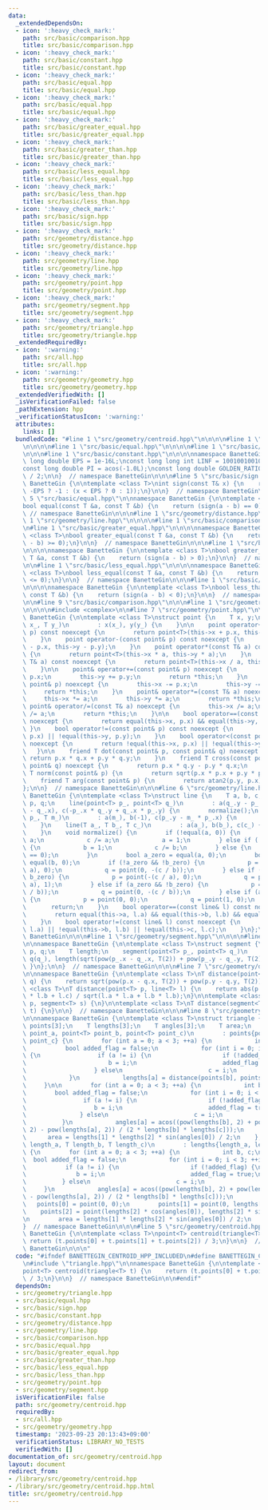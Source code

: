 ```yaml
---
data:
  _extendedDependsOn:
  - icon: ':heavy_check_mark:'
    path: src/basic/comparison.hpp
    title: src/basic/comparison.hpp
  - icon: ':heavy_check_mark:'
    path: src/basic/constant.hpp
    title: src/basic/constant.hpp
  - icon: ':heavy_check_mark:'
    path: src/basic/equal.hpp
    title: src/basic/equal.hpp
  - icon: ':heavy_check_mark:'
    path: src/basic/equal.hpp
    title: src/basic/equal.hpp
  - icon: ':heavy_check_mark:'
    path: src/basic/greater_equal.hpp
    title: src/basic/greater_equal.hpp
  - icon: ':heavy_check_mark:'
    path: src/basic/greater_than.hpp
    title: src/basic/greater_than.hpp
  - icon: ':heavy_check_mark:'
    path: src/basic/less_equal.hpp
    title: src/basic/less_equal.hpp
  - icon: ':heavy_check_mark:'
    path: src/basic/less_than.hpp
    title: src/basic/less_than.hpp
  - icon: ':heavy_check_mark:'
    path: src/basic/sign.hpp
    title: src/basic/sign.hpp
  - icon: ':heavy_check_mark:'
    path: src/geometry/distance.hpp
    title: src/geometry/distance.hpp
  - icon: ':heavy_check_mark:'
    path: src/geometry/line.hpp
    title: src/geometry/line.hpp
  - icon: ':heavy_check_mark:'
    path: src/geometry/point.hpp
    title: src/geometry/point.hpp
  - icon: ':heavy_check_mark:'
    path: src/geometry/segment.hpp
    title: src/geometry/segment.hpp
  - icon: ':heavy_check_mark:'
    path: src/geometry/triangle.hpp
    title: src/geometry/triangle.hpp
  _extendedRequiredBy:
  - icon: ':warning:'
    path: src/all.hpp
    title: src/all.hpp
  - icon: ':warning:'
    path: src/geometry/geometry.hpp
    title: src/geometry/geometry.hpp
  _extendedVerifiedWith: []
  _isVerificationFailed: false
  _pathExtension: hpp
  _verificationStatusIcon: ':warning:'
  attributes:
    links: []
  bundledCode: "#line 1 \"src/geometry/centroid.hpp\"\n\n\n\n#line 1 \"src/geometry/triangle.hpp\"\
    \n\n\n\n#line 1 \"src/basic/equal.hpp\"\n\n\n\n#line 1 \"src/basic/sign.hpp\"\n\
    \n\n\n#line 1 \"src/basic/constant.hpp\"\n\n\n\nnamespace BanetteGin {\n\nconst\
    \ long double EPS = 1e-16L;\nconst long long int LINF = 1001001001001001001LL;\n\
    const long double PI = acos(-1.0L);\nconst long double GOLDEN_RATIO = (1 + sqrt(5))\
    \ / 2;\n\n}  // namespace BanetteGin\n\n\n#line 5 \"src/basic/sign.hpp\"\n\nnamespace\
    \ BanetteGin {\n\ntemplate <class T>\nint sign(const T& x) {\n    return (x <\
    \ -EPS ? -1 : (x < EPS ? 0 : 1));\n}\n\n}  // namespace BanetteGin\n\n\n#line\
    \ 5 \"src/basic/equal.hpp\"\n\nnamespace BanetteGin {\n\ntemplate <class T>\n\
    bool equal(const T &a, const T &b) {\n    return (sign(a - b) == 0);\n}\n\n} \
    \ // namespace BanetteGin\n\n\n#line 1 \"src/geometry/distance.hpp\"\n\n\n\n#line\
    \ 1 \"src/geometry/line.hpp\"\n\n\n\n#line 1 \"src/basic/comparison.hpp\"\n\n\n\
    \n#line 1 \"src/basic/greater_equal.hpp\"\n\n\n\nnamespace BanetteGin {\n\ntemplate\
    \ <class T>\nbool greater_equal(const T &a, const T &b) {\n    return (sign(a\
    \ - b) >= 0);\n}\n\n}  // namespace BanetteGin\n\n\n#line 1 \"src/basic/greater_than.hpp\"\
    \n\n\n\nnamespace BanetteGin {\n\ntemplate <class T>\nbool greater_than(const\
    \ T &a, const T &b) {\n    return (sign(a - b) > 0);\n}\n\n}  // namespace BanetteGin\n\
    \n\n#line 1 \"src/basic/less_equal.hpp\"\n\n\n\nnamespace BanetteGin {\n\ntemplate\
    \ <class T>\nbool less_equal(const T &a, const T &b) {\n    return (sign(a - b)\
    \ <= 0);\n}\n\n}  // namespace BanetteGin\n\n\n#line 1 \"src/basic/less_than.hpp\"\
    \n\n\n\nnamespace BanetteGin {\n\ntemplate <class T>\nbool less_than(const T &a,\
    \ const T &b) {\n    return (sign(a - b) < 0);\n}\n\n}  // namespace BanetteGin\n\
    \n\n#line 9 \"src/basic/comparison.hpp\"\n\n\n#line 1 \"src/geometry/point.hpp\"\
    \n\n\n\n#include <complex>\n\n#line 7 \"src/geometry/point.hpp\"\n\nnamespace\
    \ BanetteGin {\n\ntemplate <class T>\nstruct point {\n    T x, y;\n    point(T\
    \ x_, T y_)\n        : x(x_), y(y_) {\n    }\n\n    point operator+(const point&\
    \ p) const noexcept {\n        return point<T>(this->x + p.x, this->y + p.y);\n\
    \    }\n    point operator-(const point& p) const noexcept {\n        return point<T>(this->x\
    \ - p.x, this->y - p.y);\n    }\n    point operator*(const T& a) const noexcept\
    \ {\n        return point<T>(this->x * a, this->y * a);\n    }\n    point operator/(const\
    \ T& a) const noexcept {\n        return point<T>(this->x / a, this->y / a);\n\
    \    }\n\n    point& operator+=(const point& p) noexcept {\n        this->x +=\
    \ p.x;\n        this->y += p.y;\n        return *this;\n    }\n    point& operator-=(const\
    \ point& p) noexcept {\n        this->x -= p.x;\n        this->y -= p.y;\n   \
    \     return *this;\n    }\n    point& operator*=(const T& a) noexcept {\n   \
    \     this->x *= a;\n        this->y *= a;\n        return *this;\n    }\n   \
    \ point& operator/=(const T& a) noexcept {\n        this->x /= a;\n        this->y\
    \ /= a;\n        return *this;\n    }\n\n    bool operator==(const point& p) const\
    \ noexcept {\n        return equal(this->x, p.x) && equal(this->y, p.y);\n   \
    \ }\n    bool operator!=(const point& p) const noexcept {\n        return !equal(this->x,\
    \ p.x) || !equal(this->y, p.y);\n    }\n    bool operator<(const point& p) const\
    \ noexcept {\n        return !equal(this->x, p.x) || !equal(this->y, p.y);\n \
    \   }\n\n    friend T dot(const point& p, const point& q) noexcept {\n       \
    \ return p.x * q.x + p.y * q.y;\n    }\n    friend T cross(const point& p, const\
    \ point& q) noexcept {\n        return p.x * q.y - p.y * q.x;\n    }\n    friend\
    \ T norm(const point& p) {\n        return sqrt(p.x * p.x + p.y * p.y);\n    }\n\
    \    friend T arg(const point& p) {\n        return atan2(p.y, p.x);\n    }\n\
    };\n\n}  // namespace BanetteGin\n\n\n#line 6 \"src/geometry/line.hpp\"\n\nnamespace\
    \ BanetteGin {\n\ntemplate <class T>\nstruct line {\n    T a, b, c;\n    point<T>\
    \ p, q;\n    line(point<T> p_, point<T> q_)\n        : a(q_.y - p_.y), b(p_.x\
    \ - q_.x), c(-p_.x * q_.y + q_.x * p_.y) {\n        normalize();\n    }\n    line(point<T>\
    \ p_, T m_)\n        : a(m_), b(-1), c(p_.y - m_ * p_.x) {\n        normalize();\n\
    \    }\n    line(T a_, T b_, T c_)\n        : a(a_), b(b_), c(c_) {\n        normalize();\n\
    \    }\n    void normalize() {\n        if (!equal(a, 0)) {\n            b /=\
    \ a;\n            c /= a;\n            a = 1;\n        } else if (!equal(b, 0))\
    \ {\n            b = 1;\n            c /= b;\n        } else {\n            assert(c\
    \ == 0);\n        }\n        bool a_zero = equal(a, 0);\n        bool b_zero =\
    \ equal(b, 0);\n        if (!a_zero && !b_zero) {\n            p = point(-(c /\
    \ a), 0);\n            q = point(0, -(c / b));\n        } else if (!a_zero &&\
    \ b_zero) {\n            p = point(-(c / a), 0);\n            q = point(-(c /\
    \ a), 1);\n        } else if (a_zero && !b_zero) {\n            p = point(1, -(c\
    \ / b));\n            q = point(0, -(c / b));\n        } else if (a_zero && b_zero)\
    \ {\n            p = point(0, 0);\n            q = point(1, 0);\n        }\n \
    \       return;\n    }\n    bool operator==(const line& l) const noexcept {\n\
    \        return equal(this->a, l.a) && equal(this->b, l.b) && equal(this->c, l.c);\n\
    \    }\n    bool operator!=(const line& l) const noexcept {\n        return !equal(this->a,\
    \ l.a) || !equal(this->b, l.b) || !equal(this->c, l.c);\n    }\n};\n\n}  // namespace\
    \ BanetteGin\n\n\n#line 1 \"src/geometry/segment.hpp\"\n\n\n\n#line 6 \"src/geometry/segment.hpp\"\
    \n\nnamespace BanetteGin {\n\ntemplate <class T>\nstruct segment {\n    point<T>\
    \ p, q;\n    T length;\n    segment(point<T> p_, point<T> q_)\n        : p(p_),\
    \ q(q_), length(sqrt(pow(p_.x - q_.x, T(2)) + pow(p_.y - q_.y, T(2)))) {\n   \
    \ }\n};\n\n}  // namespace BanetteGin\n\n\n#line 7 \"src/geometry/distance.hpp\"\
    \n\nnamespace BanetteGin {\n\ntemplate <class T>\nT distance(point<T> p, point<T>\
    \ q) {\n    return sqrt(pow(p.x - q.x, T(2)) + pow(p.y - q.y, T(2)));\n}\n\ntemplate\
    \ <class T>\nT distance(point<T> p, line<T> l) {\n    return abs(p.x * l.a + p.y\
    \ * l.b + l.c) / sqrt(l.a * l.a + l.b * l.b);\n}\n\ntemplate <class T>\nT distance(point<T>\
    \ p, segment<T> s) {\n}\n\ntemplate <class T>\nT distance(segment<T> s, segment<T>\
    \ t) {\n}\n\n}  // namespace BanetteGin\n\n\n#line 8 \"src/geometry/triangle.hpp\"\
    \n\nnamespace BanetteGin {\n\ntemplate <class T>\nstruct triangle {\n    point<T>\
    \ points[3];\n    T lengths[3];\n    T angles[3];\n    T area;\n    triangle(point<T>\
    \ point_a, point<T> point_b, point<T> point_c)\n        : points{point_a, point_b,\
    \ point_c} {\n        for (int a = 0; a < 3; ++a) {\n            int b, c;\n \
    \           bool added_flag = false;\n            for (int i = 0; i < 3; ++i)\
    \ {\n                if (a != i) {\n                    if (!added_flag) {\n \
    \                       b = i;\n                        added_flag = true;\n \
    \                   } else\n                        c = i;\n                }\n\
    \            }\n            lengths[a] = distance(points[b], points[c]);\n   \
    \     }\n\n        for (int a = 0; a < 3; ++a) {\n            int b, c;\n    \
    \        bool added_flag = false;\n            for (int i = 0; i < 3; ++i) {\n\
    \                if (a != i) {\n                    if (!added_flag) {\n     \
    \                   b = i;\n                        added_flag = true;\n     \
    \               } else\n                        c = i;\n                }\n  \
    \          }\n            angles[a] = acos((pow(lengths[b], 2) + pow(lengths[c],\
    \ 2) - pow(lengths[a], 2)) / (2 * lengths[b] * lengths[c]));\n        }\n\n  \
    \      area = lengths[1] * lengths[2] * sin(angles[0]) / 2;\n    };\n    triangle(T\
    \ length_a, T length_b, T length_c)\n        : lengths{length_a, length_b, length_c}\
    \ {\n        for (int a = 0; a < 3; ++a) {\n            int b, c;\n          \
    \  bool added_flag = false;\n            for (int i = 0; i < 3; ++i) {\n     \
    \           if (a != i) {\n                    if (!added_flag) {\n          \
    \              b = i;\n                        added_flag = true;\n          \
    \          } else\n                        c = i;\n                }\n       \
    \     }\n            angles[a] = acos((pow(lengths[b], 2) + pow(lengths[c], 2)\
    \ - pow(lengths[a], 2)) / (2 * lengths[b] * lengths[c]));\n        }\n\n     \
    \   points[0] = point(0, 0);\n        points[1] = point(0, lengths[1]);\n    \
    \    points[2] = point(lengths[2] * cos(angles[0]), lengths[2] * sin(angles[0]));\n\
    \n        area = lengths[1] * lengths[2] * sin(angles[0]) / 2;\n    };\n};\n\n\
    }  // namespace BanetteGin\n\n\n#line 5 \"src/geometry/centroid.hpp\"\n\nnamespace\
    \ BanetteGin {\n\ntemplate <class T>\npoint<T> centroid(triangle<T> t) {\n   \
    \ return (t.points[0] + t.points[1] + t.points[2]) / 3;\n}\n\n}  // namespace\
    \ BanetteGin\n\n\n"
  code: "#ifndef BANETTEGIN_CENTROID_HPP_INCLUDED\n#define BANETTEGIN_CENTROID_HPP_INCLUDED\n\
    \n#include \"triangle.hpp\"\n\nnamespace BanetteGin {\n\ntemplate <class T>\n\
    point<T> centroid(triangle<T> t) {\n    return (t.points[0] + t.points[1] + t.points[2])\
    \ / 3;\n}\n\n}  // namespace BanetteGin\n\n#endif"
  dependsOn:
  - src/geometry/triangle.hpp
  - src/basic/equal.hpp
  - src/basic/sign.hpp
  - src/basic/constant.hpp
  - src/geometry/distance.hpp
  - src/geometry/line.hpp
  - src/basic/comparison.hpp
  - src/basic/equal.hpp
  - src/basic/greater_equal.hpp
  - src/basic/greater_than.hpp
  - src/basic/less_equal.hpp
  - src/basic/less_than.hpp
  - src/geometry/point.hpp
  - src/geometry/segment.hpp
  isVerificationFile: false
  path: src/geometry/centroid.hpp
  requiredBy:
  - src/all.hpp
  - src/geometry/geometry.hpp
  timestamp: '2023-09-23 20:13:43+09:00'
  verificationStatus: LIBRARY_NO_TESTS
  verifiedWith: []
documentation_of: src/geometry/centroid.hpp
layout: document
redirect_from:
- /library/src/geometry/centroid.hpp
- /library/src/geometry/centroid.hpp.html
title: src/geometry/centroid.hpp
---
```

